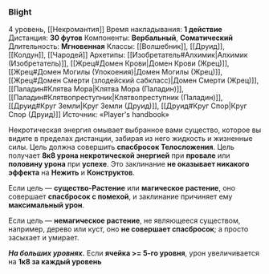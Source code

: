 ### Blight

4 уровень, [[Некромантия]]
Время накладывания: **1 действие**
Дистанция: **30 футов**
Компоненты: **Вербальный**, **Соматический**
Длительность: **Мгновенная**
Классы: [[Волшебник]], [[Друид]], [[Колдун]], [[Чародей]]
Архетипы: [[Изобретатель#Алхимик|Алхимик (Изобретатель)]], [[Жрец#Домен Крови|Домен Крови (Жрец)]], [[Жрец#Домен Могилы (Упокоения)|Домен Могилы (Жрец)]], [[Жрец#Домен Смерти (злодейский сабкласс)|Домен Смерти (Жрец)]], [[Паладин#Клятва Мора|Клятва Мора (Паладин)]], [[Паладин#Клятвопреступник|Клятвопреступник (Паладин)]], [[Друид#Круг Земли|Круг Земли (Друид)]], [[Друид#Круг Спор|Круг Спор (Друид)]]
Источник: «Player's handbook»

Некротическая энергия омывает выбранное вами существо, которое вы видите в пределах дистанции, забирая из него жидкость и жизненные силы. Цель должна совершить **спасбросок Телосложения**. Цель получает **8к8 урона некротической энергией** при **провале** или **половину урона** при **успехе**. Это заклинание **не оказывает никакого эффекта** на **Нежить** и **Конструктов**.

Если цель — **существо-Растение** или **магическое растение**, оно совершает **спасбросок с помехой**, и заклинание причиняет ему **максимальный урон**.

Если цель — **немагическое растение**, не являющееся существом, например, дерево или куст, оно **не совершает спасбросок**; а просто засыхает и умирает.

**_На больших уровнях._** Если **ячейка >= 5-го уровня**, урон увеличивается на **1к8 за каждый уровень**